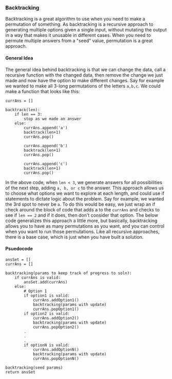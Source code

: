### Backtracking
Backtracking is a great algorithm to use when you need to make a permutation of something. As backtracking is a recursive approach to generating multiple options given a single input, without mutating the output in a way that makes it unusable in different cases. When you need to permute multiple answers from a "seed" value, permutation is a great approach.

#### General Idea
The general idea behind backtracking is that we can change the data, call a recursive function with the changed data, then remove the change we just made and now have the option to make different changes.
Say for example we wanted to make all 3-long permutations of the letters `a,b,c`.
We could make a function that looks like this:
```
currAns = []

backtrack(len):
    if len == 3:
        stop as we made an answer
    else:
        currAns.append('a')
        backtrack(len+1)
        currAns.pop()

        currAns.append('b')
        backtrack(len+1)
        currAns.pop()

        currAns.append('c')
        backtrack(len+1)
        currAns.pop()
```
In the above code, when `len < 3`, we generate answers for all possibilities of the next step, adding `a, b, or c` to the answer. 
This approach allows us to choose what options we want to explore at each length, and could use if statements to dictate logic about the problem. Say for example, we wanted the 3rd spot to never be `a`. To do this would be easy, we just wrap an if check around the block of code that adds a to the `currAns` and checks to see if `len == 2` and if it does, then don't consider that option. 
The below code generalizes this approach a little more, but basically, backtracking allows you to have as many permutations as you want, and you can control when you want to run those permutations. Like all recursive approaches, there is a base case, which is just when you have built a solution.

#### Psuedocode
```
ansSet = []
currAns = []

backtracking(params to keep track of progress to soln):
    if currAns is valid:
        ansSet.add(currAns)
    else:
        # Option 1
        if option1 is valid:
            currAns.addOption1()
            backtracking(params with update)
            currAns.popOption1()
        if option2 is valid:
            currAns.addOption2()
            backtracking(params with update)
            currAns.popOption2()
        .
        .
        .
        if optionN is valid:
            currAns.addOptionN()
            backtracking(params with update)
            currAns.popOptionN()

backtracking(seed params)
return ansSet
```